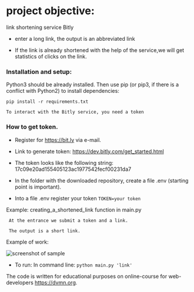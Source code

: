 # project objective: 

link shortening service Bitly

  * enter a long link, the output is an abbreviated link

  *  If the link is already shortened with the help of the service,we will get statistics of clicks on the link.

### Installation and setup:

Python3 should be already installed. 
Then use pip (or pip3, if there is a conflict with Python2) to install dependencies:

```
pip install -r requirements.txt
```
    To interact with the Bitly service, you need a token

### How to get token.

   * Register for https://bit.ly via e-mail.
 
   * Link to generate token: https://dev.bitly.com/get_started.html
   
   * The token looks like the following string: 17c09e20ad155405123ac1977542fecf00231da7
 
   * In the folder with the downloaded repository, create a file .env (starting point is important).
 
   * Into a file .env register your token ```TOKEN=your token ```
 
 Example: 
     creating_a_shortened_link function in main.py
 
     At the entrance we submit a token and a link.
 
     The output is a short link.
 
Example of work:

![screenshot of sample](https://i7.wampi.ru/2019/06/30/shorte_the_link.gif)


* To run:  In command line:   ``` python main.py 'link' ```

The code is written for educational purposes on online-course for web-developers https://dvmn.org.
